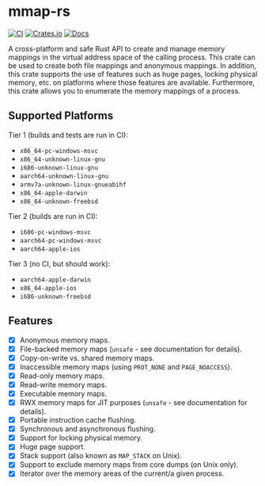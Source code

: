 # mmap-rs

[![CI](https://github.com/StephanvanSchaik/mmap-rs/actions/workflows/ci.yml/badge.svg?branch=master)](https://github.com/StephanvanSchaik/mmap-rs/actions/workflows/ci.yml)
[![Crates.io](https://img.shields.io/crates/v/mmap-rs.svg)](https://crates.io/crates/mmap-rs)
[![Docs](https://docs.rs/mmap-rs/badge.svg)](https://docs.rs/mmap-rs)

A cross-platform and safe Rust API to create and manage memory mappings in the virtual address space of the calling process.
This crate can be used to create both file mappings and anonymous mappings.
In addition, this crate supports the use of features such as huge pages, locking physical memory, etc. on platforms where those features are available.
Furthermore, this crate allows you to enumerate the memory mappings of a process.

## Supported Platforms

Tier 1 (builds and tests are run in CI):

 * `x86_64-pc-windows-msvc`
 * `x86_64-unknown-linux-gnu`
 * `i686-unknown-linux-gnu`
 * `aarch64-unknown-linux-gnu`
 * `armv7a-unknown-linux-gnueabihf`
 * `x86_64-apple-darwin`
 * `x86_64-unknown-freebsd`

Tier 2 (builds are run in CI):

 * `i686-pc-windows-msvc`
 * `aarch64-pc-windows-msvc`
 * `aarch64-apple-ios`

Tier 3 (no CI, but should work):

 * `aarch64-apple-darwin`
 * `x86_64-apple-ios`
 * `i686-unknown-freebsd`

## Features

- [x] Anonymous memory maps.
- [x] File-backed memory maps (`unsafe` - see documentation for details).
- [x] Copy-on-write vs. shared memory maps.
- [x] Inaccessible memory maps (using `PROT_NONE` and `PAGE_NOACCESS`).
- [x] Read-only memory maps.
- [x] Read-write memory maps.
- [x] Executable memory maps.
- [x] RWX memory maps for JIT purposes (`unsafe` - see documentation for details).
- [x] Portable instruction cache flushing.
- [x] Synchronous and asynchronous flushing.
- [x] Support for locking physical memory.
- [x] Huge page support.
- [x] Stack support (also known as `MAP_STACK` on Unix).
- [x] Support to exclude memory maps from core dumps (on Unix only).
- [x] Iterator over the memory areas of the current/a given process.
